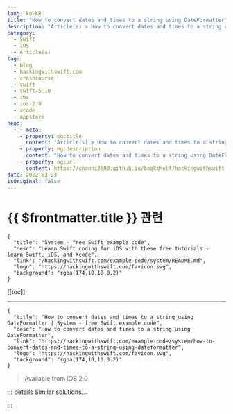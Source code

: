 ```yaml
---
lang: ko-KR
title: "How to convert dates and times to a string using DateFormatter"
description: "Article(s) > How to convert dates and times to a string using DateFormatter"
category:
  - Swift
  - iOS
  - Article(s)
tag: 
  - blog
  - hackingwithswift.com
  - crashcourse
  - swift
  - swift-5.10
  - ios
  - ios-2.0
  - xcode
  - appstore
head:
  - - meta:
    - property: og:title
      content: "Article(s) > How to convert dates and times to a string using DateFormatter"
    - property: og:description
      content: "How to convert dates and times to a string using DateFormatter"
    - property: og:url
      content: https://chanhi2000.github.io/bookshelf/hackingwithswift.com/example-code/system/how-to-convert-dates-and-times-to-a-string-using-dateformatter.html
date: 2022-03-23
isOriginal: false
---
```


# {{ $frontmatter.title }} 관련

```component VPCard
{
  "title": "System - free Swift example code",
  "desc": "Learn Swift coding for iOS with these free tutorials - learn Swift, iOS, and Xcode",
  "link": "/hackingwithswift.com/example-code/system/README.md",
  "logo": "https://hackingwithswift.com/favicon.svg",
  "background": "rgba(174,10,10,0.2)"
}
```

[[toc]]

---

```component VPCard
{
  "title": "How to convert dates and times to a string using DateFormatter | System - free Swift example code",
  "desc": "How to convert dates and times to a string using DateFormatter",
  "link": "https://hackingwithswift.com/example-code/system/how-to-convert-dates-and-times-to-a-string-using-dateformatter",
  "logo": "https://hackingwithswift.com/favicon.svg",
  "background": "rgba(174,10,10,0.2)"
}
```

> Available from iOS 2.0

<!-- TODO: 작성 -->

<!-- 
If you want to get a string from a `Date`, Apple’s `DateFormatter` class has everything you need: you can get short dates, long dates, dates with times, and can even go the opposite way to give you a `Date` from a string.

There are four primary ways you’re going to use it:

1. Converting a `Date` instance to a string using one of the built-in date formats.
<li>Converting a `Date` instance to a string using one of the built-in *time* formats.
<li>Converting a `Date` instance to a string using a completely custom format.
<li>Converting a string instance to a `Date`.

Below are examples of each to get you started.

First, this converts a `Date` to a short date string using `dateStyle`:

```swift
let today = Date.now
let formatter1 = DateFormatter()
formatter1.dateStyle = .short
print(formatter1.string(from: today))
```

That will print something like “12/31/2019” depending on the user’s locale.

Second, this converts the same date to a medium time string using `timeStyle`:

```swift
let formatter2 = DateFormatter()
formatter2.timeStyle = .medium
print(formatter2.string(from: today))
```

That will print something like “20:27:32” or “8:27:32pm” depending on the user’s locale.

Third, this converts the same date to a date *and* time string using a custom date format:

```swift
let formatter3 = DateFormatter()
formatter3.dateFormat = "HH:mm E, d MMM y"
print(formatter3.string(from: today))
```

That will print something like “20:32 Wed, 30 Oct 2019”.

Finally, this attempts to convert a string to a date

```swift
let string = "20:32 Wed, 30 Oct 2019"
let formatter4 = DateFormatter()
formatter4.dateFormat = "HH:mm E, d MMM y"
print(formatter4.date(from: string) ?? "Unknown date")
```

`date(from:)` returns an optional `Date` because it might be given a string containing an invalid value, so that code uses nil coalescing to make sure there’s a default value printed.

-->

::: details Similar solutions…

<!--
/quick-start/swiftui/swiftui-tips-and-tricks">SwiftUI tips and tricks 
/quick-start/swiftui/all-swiftui-property-wrappers-explained-and-compared">All SwiftUI property wrappers explained and compared 
/example-code/uikit/how-to-create-live-playgrounds-in-xcode">How to create live playgrounds in Xcode 
/example-code/games/how-to-create-a-random-terrain-tile-map-using-sktilemapnode-and-gkperlinnoisesource">How to create a random terrain tile map using SKTileMapNode and GKPerlinNoiseSource 
/example-code/uikit/how-to-localize-your-ios-app">How to localize your iOS app</a>
-->

:::

